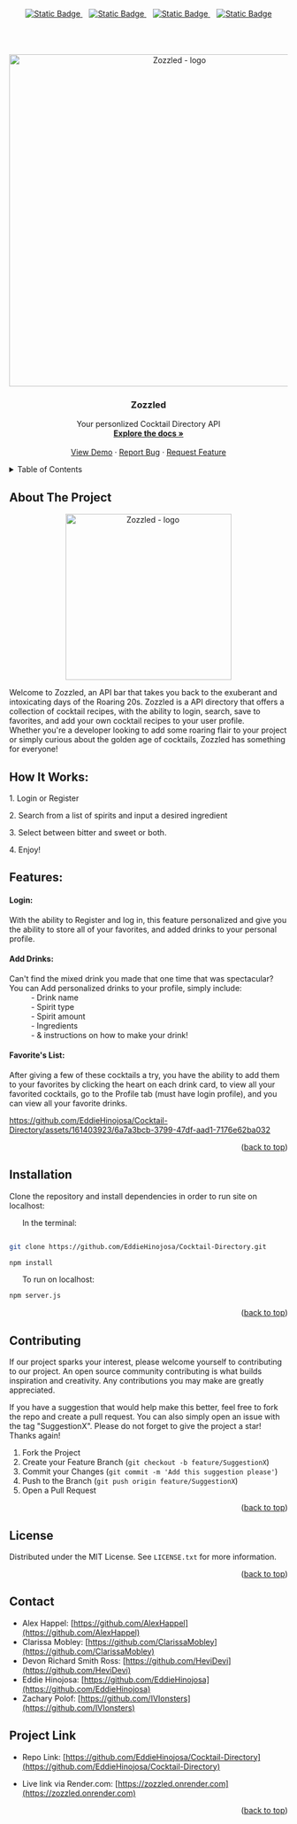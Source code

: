 <div align="center">

  <a  href="https://github.com/EddieHinojosa/Cocktail-Directory/graphs/contributors">![Static Badge](https://img.shields.io/badge/Contributors-5-green)
  </a>
  &nbsp;&nbsp;
  <a href="https://github.com/EddieHinojosa/Cocktail-Directory/forks">![Static Badge](https://img.shields.io/badge/Forks-lightgreen)
  </a>
  &nbsp;&nbsp;
  <a href="https://github.com/EddieHinojosa/Cocktail-Directory/blob/main/LICENSE">![Static Badge](https://img.shields.io/badge/License-MIT-blue)
  </a>
  &nbsp;&nbsp;
  <a href="https://github.com/EddieHinojosa/Cocktail-Directory/issues/new?labels=bug&template=bug-report---.md">![Static Badge](https://img.shields.io/badge/Report_Bug-red)
  </a>
</div>

<br>
<br>
<br>


<div align="center">
  <a href="https://github.com/EddieHinojosa/Cocktail-Directory">
    <div align="center">

<!--  logo image -->
<img width="922" alt="Zozzled - logo" src="https://github.com/EddieHinojosa/Cocktail-Directory/assets/161403923/a40d7071-d236-4e3c-83d5-9b7f2eba1424" style="width:600px; height:auto;">

</div>
  </a>

  <h3 align="center">Zozzled</h3>

  <p align="center">
    Your personlized Cocktail Directory API
    <br />
    <a href="https://github.com/EddieHinojosa/Cocktail-Directory"><strong>Explore the docs »</strong></a>
    <br />
    <br />
    <a href="https://github.com/EddieHinojosa/Cocktail-Directory/">View Demo</a>
    ·
    <a href="https://github.com/EddieHinojosa/Cocktail-Directory/issues/new?labels=bug&template=bug-report---.md">Report Bug</a>
    ·
    <a href="https://github.com/EddieHinojosa/Cocktail-Directory/issues/new?labels=enhancement&template=feature-request---.md">Request Feature</a>
  </p>
</div>



<!-- TABLE OF CONTENTS -->
<details>
  <summary>Table of Contents</summary>
  <ol>
    <li>
      <a href="#about-the-project">About The Project</a>
      <ul>
        <li><a href="#how-it-works">How It Works</a></li>
        <li><a href="#features">Features</a></li>
        <li><a href="#installation">Installation</a></li>
      </ul>
    <li><a href="#contributing">Contributing</a></li>
    <li><a href="#license">License</a></li>
    <li><a href="#contact">Contact</a></li>
    <li><a href="#project-links">Project Links</a></li>
    <li><a href="#acknowledgments">Acknowledgments</a></li>
  </ol>
</details>



<!-- ABOUT THE PROJECT -->
## About The Project

<div align="center">

<!-- add project logo -->
<img width="922" alt="Zozzled - logo" src="https://github.com/EddieHinojosa/Cocktail-Directory/assets/161403923/a40d7071-d236-4e3c-83d5-9b7f2eba1424" style="width:300px; height:auto;">
</div>




<p>Welcome to Zozzled, an API bar that takes you back to the exuberant and intoxicating days of the Roaring 20s. Zozzled is a API directory that offers a collection of cocktail recipes, with the ability to login, search, save to favorites, and add your own cocktail recipes to your user profile.<br>
Whether you're a developer looking to add some roaring flair to your project or simply curious about the golden age of cocktails, Zozzled has something for everyone!</p>


## How It Works:

<p>1. Login or Register </p>
<p>2. Search from a list of spirits and input a desired ingredient<br> 
<p>3. Select between bitter and sweet or both. </p>
<p>4. Enjoy! </p>

## Features:
<h4><strong>Login:</strong><br></h4>
<p>With the ability to Register and log in, this feature personalized and give you the ability to store all of your favorites, and added drinks to your personal profile.</p>

<h4><strong>Add Drinks:</strong><br></h4>
<p>Can't find the mixed drink you made that one time that was spectacular?<br>
You can Add personalized drinks to your profile, simply include:<br>
&nbsp;&nbsp;&nbsp;&nbsp;&nbsp;&nbsp;&nbsp;&nbsp;&nbsp;&nbsp;- Drink name<br>
&nbsp;&nbsp;&nbsp;&nbsp;&nbsp;&nbsp;&nbsp;&nbsp;&nbsp;&nbsp;- Spirit type<br>
&nbsp;&nbsp;&nbsp;&nbsp;&nbsp;&nbsp;&nbsp;&nbsp;&nbsp;&nbsp;- Spirit amount<br>
&nbsp;&nbsp;&nbsp;&nbsp;&nbsp;&nbsp;&nbsp;&nbsp;&nbsp;&nbsp;- Ingredients<br>
&nbsp;&nbsp;&nbsp;&nbsp;&nbsp;&nbsp;&nbsp;&nbsp;&nbsp;&nbsp;- & instructions on how to make your drink!
</p>


<h4><strong>Favorite's List:</strong><br></h4>
<p>After giving a few of these cocktails a try, you have the ability to add them to your favorites by clicking the heart on each drink card, to view all your favorited cocktails, go to the Profile tab (must have login profile), and you can view all your favorite drinks.
</p>





https://github.com/EddieHinojosa/Cocktail-Directory/assets/161403923/6a7a3bcb-3799-47df-aad1-7176e62ba032






<p align="right">(<a href="#readme-top">back to top</a>)</p>



## Installation
Clone the repository and install dependencies in order to run site on localhost:


&nbsp;&nbsp;&nbsp;&nbsp;&nbsp;&nbsp;In the terminal:
```bash

git clone https://github.com/EddieHinojosa/Cocktail-Directory.git

npm install

```
&nbsp;&nbsp;&nbsp;&nbsp;&nbsp;&nbsp;To run on localhost:
```bash
npm server.js
```




<!-- ## Built With

* HTML
* CSS
* JavaScript -->


<p align="right">(<a href="#readme-top">back to top</a>)</p>






<!-- CONTRIBUTING -->
## Contributing

If our project sparks your interest, please welcome yourself to contributing to our project. An open source community contributing is what builds inspiration and creativity. Any contributions you may make are greatly appreciated.

If you have a suggestion that would help make this better, feel free to fork the repo and create a pull request. You can also simply open an issue with the tag "SuggestionX".
Please do not forget to give the project a star! Thanks again!

1. Fork the Project
2. Create your Feature Branch (`git checkout -b feature/SuggestionX`)
3. Commit your Changes (`git commit -m 'Add this suggestion please'`)
4. Push to the Branch (`git push origin feature/SuggestionX`)
5. Open a Pull Request

<p align="right">(<a href="#readme-top">back to top</a>)</p>



<!-- LICENSE -->
## License

Distributed under the MIT License. See `LICENSE.txt` for more information.

<p align="right">(<a href="#readme-top">back to top</a>)</p>



<!-- CONTACT -->
## Contact

* Alex Happel: [https://github.com/AlexHappel](https://github.com/AlexHappel)
* Clarissa Mobley: [https://github.com/ClarissaMobley](https://github.com/ClarissaMobley)
* Devon Richard Smith Ross: [https://github.com/HeviDevi](https://github.com/HeviDevi)
* Eddie Hinojosa: [https://github.com/EddieHinojosa](https://github.com/EddieHinojosa)
* Zachary Polof: [https://github.com/IVIonsters](https://github.com/IVIonsters)

## Project Link

* Repo Link: [https://github.com/EddieHinojosa/Cocktail-Directory](https://github.com/EddieHinojosa/Cocktail-Directory)

* Live link via Render.com: [https://zozzled.onrender.com](https://zozzled.onrender.com)


<p align="right">(<a href="#readme-top">back to top</a>)</p>
